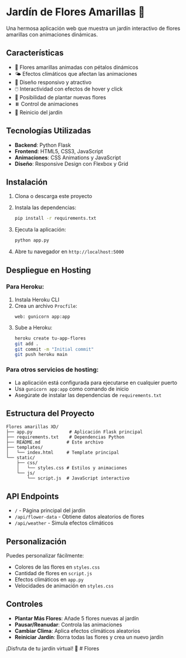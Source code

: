# Jardín de Flores Amarillas 🌻

Una hermosa aplicación web que muestra un jardín interactivo de flores amarillas con animaciones dinámicas.

## Características

- 🌻 Flores amarillas animadas con pétalos dinámicos
- 🌤️ Efectos climáticos que afectan las animaciones
- 🎨 Diseño responsivo y atractivo
- 🖱️ Interactividad con efectos de hover y click
- 🌱 Posibilidad de plantar nuevas flores
- ⏸️ Control de animaciones
- 🔄 Reinicio del jardín

## Tecnologías Utilizadas

- **Backend**: Python Flask
- **Frontend**: HTML5, CSS3, JavaScript
- **Animaciones**: CSS Animations y JavaScript
- **Diseño**: Responsive Design con Flexbox y Grid

## Instalación

1. Clona o descarga este proyecto
2. Instala las dependencias:
   ```bash
   pip install -r requirements.txt
   ```

3. Ejecuta la aplicación:
   ```bash
   python app.py
   ```

4. Abre tu navegador en `http://localhost:5000`

## Despliegue en Hosting

### Para Heroku:
1. Instala Heroku CLI
2. Crea un archivo `Procfile`:
   ```
   web: gunicorn app:app
   ```
3. Sube a Heroku:
   ```bash
   heroku create tu-app-flores
   git add .
   git commit -m "Initial commit"
   git push heroku main
   ```

### Para otros servicios de hosting:
- La aplicación está configurada para ejecutarse en cualquier puerto
- Usa `gunicorn app:app` como comando de inicio
- Asegúrate de instalar las dependencias de `requirements.txt`

## Estructura del Proyecto

```
Flores amarillas XD/
├── app.py              # Aplicación Flask principal
├── requirements.txt    # Dependencias Python
├── README.md          # Este archivo
├── templates/
│   └── index.html     # Template principal
└── static/
    ├── css/
    │   └── styles.css # Estilos y animaciones
    └── js/
        └── script.js  # JavaScript interactivo
```

## API Endpoints

- `/` - Página principal del jardín
- `/api/flower-data` - Obtiene datos aleatorios de flores
- `/api/weather` - Simula efectos climáticos

## Personalización

Puedes personalizar fácilmente:
- Colores de las flores en `styles.css`
- Cantidad de flores en `script.js`
- Efectos climáticos en `app.py`
- Velocidades de animación en `styles.css`

## Controles

- **Plantar Más Flores**: Añade 5 flores nuevas al jardín
- **Pausar/Reanudar**: Controla las animaciones
- **Cambiar Clima**: Aplica efectos climáticos aleatorios
- **Reiniciar Jardín**: Borra todas las flores y crea un nuevo jardín

¡Disfruta de tu jardín virtual! 🌻
#   F l o r e s  
 